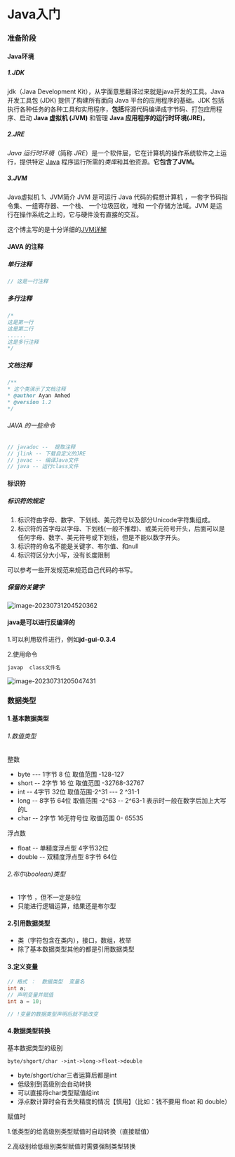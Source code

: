 # Java入门

### 准备阶段

#### Java环境

##### 1.JDK

jdk（Java Development Kit），从字面意思翻译过来就是java开发的工具。Java 开发工具包 (JDK) 提供了构建所有面向 Java 平台的应用程序的基础。JDK 包括执行各种任务的各种工具和实用程序，**包括**将源代码编译成字节码、打包应用程序、启动 **Java 虚拟机 (JVM)** 和管理 **Java 应用程序的运行时环境(JRE)**。

##### 2.JRE

*Java 运行时环境*（简称 *JRE*）是一个软件层，它在计算机的操作系统软件之上运行，提供特定 [Java](https://www.ibm.com/cn-zh/topics/java) 程序运行所需的*类库*和其他资源。**它包含了JVM。**

##### 3.JVM

Java虚拟机
1、JVM简介
JVM 是可运行 Java 代码的假想计算机 ，一套字节码指令集、一组寄存器、一个栈、 一个垃圾回收，堆和 一个存储方法域。JVM 是运行在操作系统之上的，它与硬件没有直接的交互。

这个博主写的是十分详细的[JVM详解](https://blog.csdn.net/qq_41570658/article/details/121470685)

#### JAVA 的注释

##### 单行注释

```java
// 这是一行注释
```

##### 多行注释

```java
/*
这是第一行
这是第二行
......
这是多行注释
*/
```

##### 文档注释

```java
/**
* 这个类演示了文档注释
* @author Ayan Amhed
* @version 1.2
*/
```

######  JAVA 的一些命令

```java
// javadoc --  提取注释
// jlink -- 下载自定义的JRE
// javac -- 编译Java文件
// java -- 运行class文件
```

#### 标识符

##### 标识符的规定

1. 标识符由字母、数字、下划线、美元符号以及部分Unicode字符集组成。
2. 标识符的首字母以字母、下划线(一般不推荐)、或美元符号开头，后面可以是任何字母、数字、美元符号或下划线，但是不能以数字开头。
3. 标识符的命名不能是关键字、布尔值、和null
4. 标识符区分大小写，没有长度限制

可以参考一些开发规范来规范自己代码的书写。

##### 保留的关键字

![image-20230731204520362](https://s2.loli.net/2023/07/31/Ib2PjQOpBsMrzZ5.png)

#### java是可以进行反编译的

1.可以利用软件进行，例如**jd-gui-0.3.4**

2.使用命令

```java
javap  class文件名
```

![image-20230731205047431](https://s2.loli.net/2023/07/31/ACac2sQzenJFoNg.png)



### 数据类型

#### 1.基本数据类型

###### 1.数值类型

整数

- byte --- 1字节 8 位 取值范围 -128-127
- short  --  2字节 16 位 取值范围  -32768-32767
- int  -- 4字节  32位  取值范围-2^31  --- 2 ^31-1
- long  --  8字节  64位  取值范围 -2^63 -- 2^63-1    表示时一般在数字后加上大写的L
- char -- 2字节 16无符号位  取值范围 0- 65535

浮点数

- float --  单精度浮点型     4字节32位
- double -- 双精度浮点型   8字节 64位

###### 2.布尔(boolean)类型

- 1字节  ，但不一定是8位
- 只能进行逻辑运算，结果还是布尔型

#### 2.引用数据类型

- 类（字符包含在类内），接口，数组，枚举
- 除了基本数据类型其他的都是引用数据类型

#### 3.定义变量

```java
// 格式 ：  数据类型  变量名
int a;
// 声明变量并赋值 
int a = 10;

// !变量的数据类型声明后就不能改变
```



#### 4.数据类型转换

基本数据类型的级别

```byte/shgort/char ->int->long->float->double```

- byte/shgort/char三者运算后都是int
- 低级别到高级别会自动转换
- 可以直接将char类型赋值给int
- 浮点数计算时会有丢失精度的情况【慎用】（比如：钱不要用 float 和 double）



赋值时

1.低类型的给高级别类型赋值时自动转换（直接赋值）

2.高级别给低级别类型赋值时需要强制类型转换
